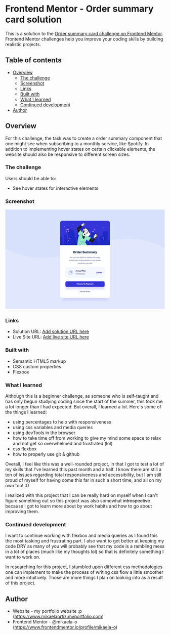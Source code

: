 # Frontend Mentor - Order summary card solution

This is a solution to the [Order summary card challenge on Frontend Mentor](https://www.frontendmentor.io/challenges/order-summary-component-QlPmajDUj). Frontend Mentor challenges help you improve your coding skills by building realistic projects.

## Table of contents

- [Overview](#overview)
  - [The challenge](#the-challenge)
  - [Screenshot](#screenshot)
  - [Links](#links)
  - [Built with](#built-with)
  - [What I learned](#what-i-learned)
  - [Continued development](#continued-development)
- [Author](#author)

## Overview

For this challenge, the task was to create a order summary component that one might see when subscribing to a monthly service, like Spotify. In addition to implementing hover states on certain clickable elements, the website should also be responsive to different screen sizes.
### The challenge

Users should be able to:

- See hover states for interactive elements

### Screenshot

![](./final-solution.png)

### Links

- Solution URL: [Add solution URL here](https://your-solution-url.com)
- Live Site URL: [Add live site URL here](https://your-live-site-url.com)

### Built with

- Semantic HTML5 markup
- CSS custom properties
- Flexbox
### What I learned

Although this is a beginner challenge, as someone who is self-taught and has only begun studying coding since the start of the summer, this took me a lot longer than I had expected. But overall, I learned a lot. Here's some of the things I learned:
- using percentages to help with responsiveness
- using css variables and media queries
- using devTools in the browser
- how to take time off from working to give my mind some space to relax and not get so overwhelmed and frustrated (lol)
- css flexbox
- how to properly use git & github

Overall, I feel like this was a well-rounded project, in that I got to test a lot of my skills that I've learned this past month and a half. I know there are still a ton of issues regarding total responsiveness and accessibility, but I am still proud of myself for having come this far in such a short time, and all on my own too! :D

I realized with this project that I can be really hard on myself when I can't figure something out so this project was also somewhat ~~introspective~~ because I got to learn more about by work habits and how to go about improving them.
### Continued development

I want to continue working with flexbox and media queries as I found this the most tasking and frustrating part. I also want to get better at keeping my code DRY as many of you will probably see that my code is a rambling mess in a lot of places (much like my thoughts lol) so that is definitely something I want to work on.

In researching for this project, I stumbled upon different css methodologies one can implement to make the process of writing css flow a little smoother and more intuitively. Those are more things I plan on looking into as a result of this project.

## Author

- Website - my portfolio website :p (https://www.mikaelaortiz.myportfolio.com)
- Frontend Mentor - @mikaela-o (https://www.frontendmentor.io/profile/mikaela-o)
